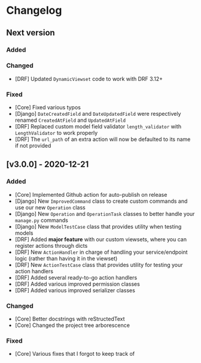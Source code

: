 # Changelog


## Next version
### Added
### Changed
- [DRF] Updated `DynamicViewset` code to work with DRF 3.12+
### Fixed
- [Core] Fixed various typos
- [Django] `DateCreatedField` and `DateUpdatedField` were respectively renamed `CreatedAtField` and `UpdatedAtField`
- [DRF] Replaced custom model field validator `length_validator` with `LengthValidator` to work properly
- [DRF] The `url_path` of an extra action will now be defaulted to its name if not provided


## [v3.0.0] - 2020-12-21
### Added
- [Core] Implemented Github action for auto-publish on release
- [Django] New `ImprovedCommand` class to create custom commands and use our new `Operation` class
- [Django] New `Operation` and `OperationTask` classes to better handle your `manage.py` commands
- [Django] New `ModelTestCase` class that provides utility when testing models
- [DRF] Added **major feature** with our custom viewsets, where you can register actions through dicts
- [DRF] New `ActionHandler` in charge of handling your service/endpoint logic (rather than having it in the viewset)
- [DRF] New `ActionTestCase` class that provides utility for testing your action handlers
- [DRF] Added several ready-to-go action handlers
- [DRF] Added various improved permission classes
- [DRF] Added various improved serializer classes
### Changed
- [Core] Better docstrings with reStructedText
- [Core] Changed the project tree arborescence
### Fixed
- [Core] Various fixes that I forgot to keep track of
